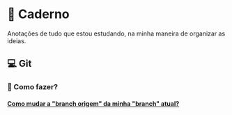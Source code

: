 # :notebook: Caderno

Anotações de tudo que estou estudando, na minha maneira de organizar as ideias.

## :computer: Git

### :thinking: Como fazer?

#### [Como mudar a "branch origem" da minha "branch" atual?](./git/como%20fa%C3%A7o%20x/mudar-branch-origem/)
